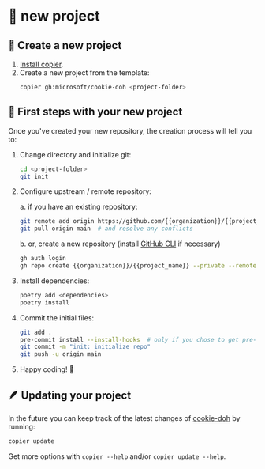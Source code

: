 # :rocket: new project

## :tada: Create a new project

1. [Install copier](dev_setup.md#copier).
2. Create a new project from the template:
    ```bash
    copier gh:microsoft/cookie-doh <project-folder>
    ```


## :walking: First steps with your new project
Once you've created your new repository, the creation process will tell you to:

1. Change directory and initialize git:
    ```bash
    cd <project-folder>
    git init
    ```

2. Configure upstream / remote repository:

    a. if you have an existing repository:
    ```bash
    git remote add origin https://github.com/{{organization}}/{{project_name}}.git
    git pull origin main  # and resolve any conflicts
    ```
    b. or, create a new repository (install [GitHub CLI](https://cli.github.com/) if necessary)
    ```bash
    gh auth login
    gh repo create {{organization}}/{{project_name}} --private --remote=origin
    ```

3. Install dependencies:
    ```bash
    poetry add <dependencies>
    poetry install
    ```

4. Commit the initial files:
    ```bash
    git add .
    pre-commit install --install-hooks  # only if you chose to get pre-commit in your project
    git commit -m "init: initialize repo"
    git push -u origin main
    ```

5. Happy coding! :rocket:


## :feather: Updating your project

In the future you can keep track of the latest changes of
[cookie-doh](https://aka.ms/cookie-doh) by running:
```bash
copier update
```
Get more options with `copier --help` and/or `copier update --help`.
